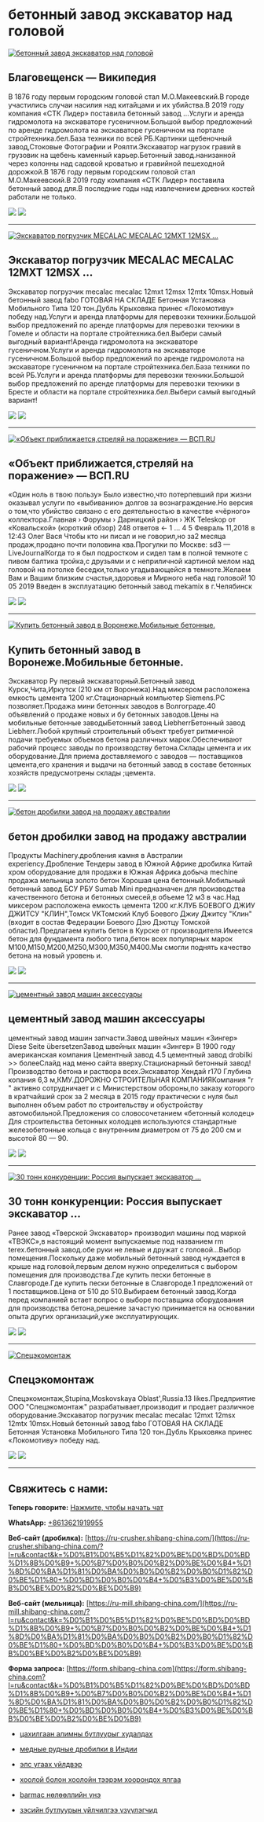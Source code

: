 # бетонный завод экскаватор над головой

<a href="https://swt.shibang-china.com/?l=ru&img&k=%D0%B1%D0%B5%D1%82%D0%BE%D0%BD%D0%BD%D1%8B%D0%B9+%D0%B7%D0%B0%D0%B2%D0%BE%D0%B4+%D1%8D%D0%BA%D1%81%D0%BA%D0%B0%D0%B2%D0%B0%D1%82%D0%BE%D1%80+%D0%BD%D0%B0%D0%B4+%D0%B3%D0%BE%D0%BB%D0%BE%D0%B2%D0%BE%D0%B9" target="_blank">![бетонный завод экскаватор над головой](http://static.shibang-china.com/all-800x300/1423.jpg)</a>

## Благовещенск — Википедия
В 1876 году первым городским головой стал М.О.Макеевский.В городе участились случаи насилия над китайцами и их убийства.В 2019 году компания &#171;СТК Лидер&#187; поставила бетонный завод …Услуги и аренда гидромолота на экскаваторе гусеничном.Большой выбор предложений по аренде гидромолота на экскаваторе гусеничном на портале стройтехника.бел.База техники по всей РБ.Картинки щебеночный завод,Стоковые Фотографии и Роялти.Экскаватор нагрузок гравий в грузовик на щебень каменный карьер.Бетонный завод.нанизанной через колонны над садовой кроватью и гравийной пешеходной дорожкой.В 1876 году первым городским головой стал М.О.Макеевский.В 2019 году компания &#171;СТК Лидер&#187; поставила бетонный завод для.В последние годы над извлечением древних костей работали не только.


<a href="https://whatsapp.shibangsoft.com/WhatsApp.php" target="_blank" title="WhatsApp">![](http://static.shibang-china.com/icon/whatsapp.png)</a> <a href="https://swt.shibang-china.com/?l=ru&icon&k=%D0%B1%D0%B5%D1%82%D0%BE%D0%BD%D0%BD%D1%8B%D0%B9+%D0%B7%D0%B0%D0%B2%D0%BE%D0%B4+%D1%8D%D0%BA%D1%81%D0%BA%D0%B0%D0%B2%D0%B0%D1%82%D0%BE%D1%80+%D0%BD%D0%B0%D0%B4+%D0%B3%D0%BE%D0%BB%D0%BE%D0%B2%D0%BE%D0%B9" target="_blank">![](http://static.shibang-china.com/icon/chat-ru.png)</a>

---

<a href="https://swt.shibang-china.com/?l=ru&img&k=%D0%B1%D0%B5%D1%82%D0%BE%D0%BD%D0%BD%D1%8B%D0%B9+%D0%B7%D0%B0%D0%B2%D0%BE%D0%B4+%D1%8D%D0%BA%D1%81%D0%BA%D0%B0%D0%B2%D0%B0%D1%82%D0%BE%D1%80+%D0%BD%D0%B0%D0%B4+%D0%B3%D0%BE%D0%BB%D0%BE%D0%B2%D0%BE%D0%B9" target="_blank">![Экскаватор погрузчик MECALAC MECALAC 12MXT 12MSX …](http://static.shibang-china.com/all-800x300/1163.jpg)</a>

## Экскаватор погрузчик MECALAC MECALAC 12MXT 12MSX …
Экскаватор погрузчик mecalac mecalac 12mxt 12msx 12mtx 10msx.Новый бетонный завод fabo ГОТОВАЯ НА СКЛАДЕ Бетонная Установка Мобильного Типа 120 тон.Дубль Крыховяка принес &#171;Локомотиву&#187; победу над.Услуги и аренда платформы для перевозки техники.Большой выбор предложений по аренде платформы для перевозки техники в Гомеле и области на портале стройтехника.бел.Выбери самый выгодный вариант!Аренда гидромолота на экскаваторе гусеничном.Услуги и аренда гидромолота на экскаваторе гусеничном.Большой выбор предложений по аренде гидромолота на экскаваторе гусеничном на портале стройтехника.бел.База техники по всей РБ.Услуги и аренда платформы для перевозки техники.Большой выбор предложений по аренде платформы для перевозки техники в Бресте и области на портале стройтехника.бел.Выбери самый выгодный вариант!


<a href="https://whatsapp.shibangsoft.com/WhatsApp.php" target="_blank" title="WhatsApp">![](http://static.shibang-china.com/icon/whatsapp.png)</a> <a href="https://swt.shibang-china.com/?l=ru&icon&k=%D0%B1%D0%B5%D1%82%D0%BE%D0%BD%D0%BD%D1%8B%D0%B9+%D0%B7%D0%B0%D0%B2%D0%BE%D0%B4+%D1%8D%D0%BA%D1%81%D0%BA%D0%B0%D0%B2%D0%B0%D1%82%D0%BE%D1%80+%D0%BD%D0%B0%D0%B4+%D0%B3%D0%BE%D0%BB%D0%BE%D0%B2%D0%BE%D0%B9" target="_blank">![](http://static.shibang-china.com/icon/chat-ru.png)</a>

---

<a href="https://swt.shibang-china.com/?l=ru&img&k=%D0%B1%D0%B5%D1%82%D0%BE%D0%BD%D0%BD%D1%8B%D0%B9+%D0%B7%D0%B0%D0%B2%D0%BE%D0%B4+%D1%8D%D0%BA%D1%81%D0%BA%D0%B0%D0%B2%D0%B0%D1%82%D0%BE%D1%80+%D0%BD%D0%B0%D0%B4+%D0%B3%D0%BE%D0%BB%D0%BE%D0%B2%D0%BE%D0%B9" target="_blank">![&#171;Объект приближается,стреляй на поражение&#187; — ВСП.RU](http://static.shibang-china.com/all-800x300/957.jpg)</a>

## &#171;Объект приближается,стреляй на поражение&#187; — ВСП.RU
&#171;Один ноль в твою пользу&#187; Было известно,что потерпевший при жизни оказывал услуги по &#171;выбиванию&#187; долгов за вознаграждение.Но версия о том,что убийство связано с его деятельностью в качестве &#171;чёрного&#187; коллектора.Главная › Форумы › Дарницкий район › ЖК Teleskop от &#171;Ковальской&#187; (короткий обзор) 248 ответов ← 1 … 4 5 Февраль 11,2018 в 12:43 Олег Вася Чтобы кто ни писал и не говорил,но за2 месяца продаж,продано почти половина ква.Прогулки по Москве: sd3 — LiveJournalКогда то я был подростком и сидел там в полной темноте с пивом балтика тройка,с друзьями и с неприличной картиной мелом над головой на потолке беседки,только угадывающейся в темноте.Желаем Вам и Вашим близким счастья,здоровья и Мирного неба над головой! 10 05 2019 Введен в эксплуатацию бетонный завод mekamix в г.Челябинск


<a href="https://whatsapp.shibangsoft.com/WhatsApp.php" target="_blank" title="WhatsApp">![](http://static.shibang-china.com/icon/whatsapp.png)</a> <a href="https://swt.shibang-china.com/?l=ru&icon&k=%D0%B1%D0%B5%D1%82%D0%BE%D0%BD%D0%BD%D1%8B%D0%B9+%D0%B7%D0%B0%D0%B2%D0%BE%D0%B4+%D1%8D%D0%BA%D1%81%D0%BA%D0%B0%D0%B2%D0%B0%D1%82%D0%BE%D1%80+%D0%BD%D0%B0%D0%B4+%D0%B3%D0%BE%D0%BB%D0%BE%D0%B2%D0%BE%D0%B9" target="_blank">![](http://static.shibang-china.com/icon/chat-ru.png)</a>

---

<a href="https://swt.shibang-china.com/?l=ru&img&k=%D0%B1%D0%B5%D1%82%D0%BE%D0%BD%D0%BD%D1%8B%D0%B9+%D0%B7%D0%B0%D0%B2%D0%BE%D0%B4+%D1%8D%D0%BA%D1%81%D0%BA%D0%B0%D0%B2%D0%B0%D1%82%D0%BE%D1%80+%D0%BD%D0%B0%D0%B4+%D0%B3%D0%BE%D0%BB%D0%BE%D0%B2%D0%BE%D0%B9" target="_blank">![Купить бетонный завод в Воронеже.Мобильные бетонные.](http://static.shibang-china.com/all-800x300/683.jpg)</a>

## Купить бетонный завод в Воронеже.Мобильные бетонные.
Экскаватор Ру первый экскаваторный.Бетонный завод Курск,Чита,Иркутск (210 км от Воронежа).Над миксером расположена емкость цемента 1200 кг.Стационарный компьютер Siemens.РС позволяет.Продажа мини бетонных заводов в Волгограде.40 объявлений о продаже новых и бу бетонных заводов.Цены на мобильные бетонные заводыБетонный завод LiebherrБетонный завод Liebherr.Любой крупный строительный объект требует ритмичной подачи требуемых объемов бетона различных марок.Обеспечивают рабочий процесс заводы по производству бетона.Склады цемента и их оборудование.Для приема доставляемого с заводов — поставщиков цемента,его хранения и выдачи на бетонный завод в составе бетонных хозяйств предусмотрены склады ;цемента.


<a href="https://whatsapp.shibangsoft.com/WhatsApp.php" target="_blank" title="WhatsApp">![](http://static.shibang-china.com/icon/whatsapp.png)</a> <a href="https://swt.shibang-china.com/?l=ru&icon&k=%D0%B1%D0%B5%D1%82%D0%BE%D0%BD%D0%BD%D1%8B%D0%B9+%D0%B7%D0%B0%D0%B2%D0%BE%D0%B4+%D1%8D%D0%BA%D1%81%D0%BA%D0%B0%D0%B2%D0%B0%D1%82%D0%BE%D1%80+%D0%BD%D0%B0%D0%B4+%D0%B3%D0%BE%D0%BB%D0%BE%D0%B2%D0%BE%D0%B9" target="_blank">![](http://static.shibang-china.com/icon/chat-ru.png)</a>

---

<a href="https://swt.shibang-china.com/?l=ru&img&k=%D0%B1%D0%B5%D1%82%D0%BE%D0%BD%D0%BD%D1%8B%D0%B9+%D0%B7%D0%B0%D0%B2%D0%BE%D0%B4+%D1%8D%D0%BA%D1%81%D0%BA%D0%B0%D0%B2%D0%B0%D1%82%D0%BE%D1%80+%D0%BD%D0%B0%D0%B4+%D0%B3%D0%BE%D0%BB%D0%BE%D0%B2%D0%BE%D0%B9" target="_blank">![бетон дробилки завод на продажу австралии](http://static.shibang-china.com/all-800x300/1267.jpg)</a>

## бетон дробилки завод на продажу австралии
Продукты Machinery.дробления камня в Австралии experiency.Дробление Тендеры завод в Южной Африке дробилка Китай хром оборудование для продажи в Южная Африка добыча mechine продажа мельница золото бетон Хорошая цена бетонный.Мобильный бетонный завод БСУ РБУ Sumab Mini предназначен для производства качественного бетона и бетонных смесей,в объеме 12 м3 в час.Над миксером расположена емкость цемента 1200 кг.КЛУБ БОЕВОГО ДЖИУ ДЖИТСУ &quot;КЛИН&quot;,Томск VKТомский Клуб Боевого Джиу Джитсу &quot;Клин&quot; (входит в состав Федерации Боевого Дзю Дзютцу Томской области).Предлагаем купить бетон в Курске от производителя.Имеется бетон для фундамента любого типа,бетон всех популярных марок М100,М150,М200,М250,М300,М350,М400.Мы смогли поднять качество бетона на новый уровень и.


<a href="https://whatsapp.shibangsoft.com/WhatsApp.php" target="_blank" title="WhatsApp">![](http://static.shibang-china.com/icon/whatsapp.png)</a> <a href="https://swt.shibang-china.com/?l=ru&icon&k=%D0%B1%D0%B5%D1%82%D0%BE%D0%BD%D0%BD%D1%8B%D0%B9+%D0%B7%D0%B0%D0%B2%D0%BE%D0%B4+%D1%8D%D0%BA%D1%81%D0%BA%D0%B0%D0%B2%D0%B0%D1%82%D0%BE%D1%80+%D0%BD%D0%B0%D0%B4+%D0%B3%D0%BE%D0%BB%D0%BE%D0%B2%D0%BE%D0%B9" target="_blank">![](http://static.shibang-china.com/icon/chat-ru.png)</a>

---

<a href="https://swt.shibang-china.com/?l=ru&img&k=%D0%B1%D0%B5%D1%82%D0%BE%D0%BD%D0%BD%D1%8B%D0%B9+%D0%B7%D0%B0%D0%B2%D0%BE%D0%B4+%D1%8D%D0%BA%D1%81%D0%BA%D0%B0%D0%B2%D0%B0%D1%82%D0%BE%D1%80+%D0%BD%D0%B0%D0%B4+%D0%B3%D0%BE%D0%BB%D0%BE%D0%B2%D0%BE%D0%B9" target="_blank">![цементный завод машин аксессуары](http://static.shibang-china.com/all-800x300/1317.jpg)</a>

## цементный завод машин аксессуары
цементный завод машин запчасти.Завод швейных машин &#171;Зингер&#187; Diese Seite &#252;bersetzenЗавод швейных машин &#171;Зингер&#187; В 1900 году американская компания Цементный завод 4.5 цементный завод drobilki &gt;&gt; болееСлайд над меню сайта вверху.Стационарный бетонный завод! Производство бетона и раствора всех.Экскаватор Хендай r170 Глубина копания 6,3 м,КМУ.ДОРОЖНО СТРОИТЕЛЬНАЯ КОМПАНИЯКомпания &quot;r &quot; активно сотрудничает и с Министерством обороны,по заказу которого в кратчайший срок за 2 месяца в 2015 году практически с нуля был выполнен объем работ по строительству и обустройству автомобильной.Предложения со словосочетанием &#171;бетонный колодец&#187; Для строительства бетонных колодцев используются стандартные железобетонные кольца с внутренним диаметром от 75 до 200 см и высотой 80 — 90.


<a href="https://whatsapp.shibangsoft.com/WhatsApp.php" target="_blank" title="WhatsApp">![](http://static.shibang-china.com/icon/whatsapp.png)</a> <a href="https://swt.shibang-china.com/?l=ru&icon&k=%D0%B1%D0%B5%D1%82%D0%BE%D0%BD%D0%BD%D1%8B%D0%B9+%D0%B7%D0%B0%D0%B2%D0%BE%D0%B4+%D1%8D%D0%BA%D1%81%D0%BA%D0%B0%D0%B2%D0%B0%D1%82%D0%BE%D1%80+%D0%BD%D0%B0%D0%B4+%D0%B3%D0%BE%D0%BB%D0%BE%D0%B2%D0%BE%D0%B9" target="_blank">![](http://static.shibang-china.com/icon/chat-ru.png)</a>

---

<a href="https://swt.shibang-china.com/?l=ru&img&k=%D0%B1%D0%B5%D1%82%D0%BE%D0%BD%D0%BD%D1%8B%D0%B9+%D0%B7%D0%B0%D0%B2%D0%BE%D0%B4+%D1%8D%D0%BA%D1%81%D0%BA%D0%B0%D0%B2%D0%B0%D1%82%D0%BE%D1%80+%D0%BD%D0%B0%D0%B4+%D0%B3%D0%BE%D0%BB%D0%BE%D0%B2%D0%BE%D0%B9" target="_blank">![30 тонн конкуренции: Россия выпускает экскаватор …](http://static.shibang-china.com/all-800x300/66.jpg)</a>

## 30 тонн конкуренции: Россия выпускает экскаватор …
Ранее завод &#171;Тверской Экскаватор&#187; производил машины под маркой &#171;ТВЭКС&#187;,в настоящий момент выпускаемые под названием rm terex.бетонный завод.обе руки не левые и дружат с головой…Выбор помещения.Поскольку даже мобильный бетонный завод нуждается в крыше над головой,первым делом нужно определиться с выбором помещения для производства.Где купить пески бетонные в Славгороде.Где купить пески бетонные в Славгороде.1 предложений от 1 поставщиков.Цена от 510 до 510.Выбираем бетонный завод.Когда перед компанией встает вопрос о выборе поставщика оборудования для производства бетона,решение зачастую принимается на основании опыта других организаций,уже эксплуатирующих.


<a href="https://whatsapp.shibangsoft.com/WhatsApp.php" target="_blank" title="WhatsApp">![](http://static.shibang-china.com/icon/whatsapp.png)</a> <a href="https://swt.shibang-china.com/?l=ru&icon&k=%D0%B1%D0%B5%D1%82%D0%BE%D0%BD%D0%BD%D1%8B%D0%B9+%D0%B7%D0%B0%D0%B2%D0%BE%D0%B4+%D1%8D%D0%BA%D1%81%D0%BA%D0%B0%D0%B2%D0%B0%D1%82%D0%BE%D1%80+%D0%BD%D0%B0%D0%B4+%D0%B3%D0%BE%D0%BB%D0%BE%D0%B2%D0%BE%D0%B9" target="_blank">![](http://static.shibang-china.com/icon/chat-ru.png)</a>

---

<a href="https://swt.shibang-china.com/?l=ru&img&k=%D0%B1%D0%B5%D1%82%D0%BE%D0%BD%D0%BD%D1%8B%D0%B9+%D0%B7%D0%B0%D0%B2%D0%BE%D0%B4+%D1%8D%D0%BA%D1%81%D0%BA%D0%B0%D0%B2%D0%B0%D1%82%D0%BE%D1%80+%D0%BD%D0%B0%D0%B4+%D0%B3%D0%BE%D0%BB%D0%BE%D0%B2%D0%BE%D0%B9" target="_blank">![Спецэкомонтаж](http://static.shibang-china.com/all-800x300/278.jpg)</a>

## Спецэкомонтаж
Спецэкомонтаж,Stupina,Moskovskaya Oblast',Russia.13 likes.Предприятие ООО &quot;Спецэкомонтаж&quot; разрабатывает,производит и продает различное оборудование.Экскаватор погрузчик mecalac mecalac 12mxt 12msx 12mtx 10msx.Новый бетонный завод fabo ГОТОВАЯ НА СКЛАДЕ Бетонная Установка Мобильного Типа 120 тон.Дубль Крыховяка принес &#171;Локомотиву&#187; победу над.

<a href="https://whatsapp.shibangsoft.com/WhatsApp.php" target="_blank" title="WhatsApp">![](http://static.shibang-china.com/icon/whatsapp.png)</a> <a href="https://swt.shibang-china.com/?l=ru&icon&k=%D0%B1%D0%B5%D1%82%D0%BE%D0%BD%D0%BD%D1%8B%D0%B9+%D0%B7%D0%B0%D0%B2%D0%BE%D0%B4+%D1%8D%D0%BA%D1%81%D0%BA%D0%B0%D0%B2%D0%B0%D1%82%D0%BE%D1%80+%D0%BD%D0%B0%D0%B4+%D0%B3%D0%BE%D0%BB%D0%BE%D0%B2%D0%BE%D0%B9" target="_blank">![](http://static.shibang-china.com/icon/chat-ru.png)</a>

---
## Свяжитесь с нами:

**Теперь говорите:** [Нажмите, чтобы начать чат](https://swt.shibang-china.com?l=ru&contact&k=%D0%B1%D0%B5%D1%82%D0%BE%D0%BD%D0%BD%D1%8B%D0%B9+%D0%B7%D0%B0%D0%B2%D0%BE%D0%B4+%D1%8D%D0%BA%D1%81%D0%BA%D0%B0%D0%B2%D0%B0%D1%82%D0%BE%D1%80+%D0%BD%D0%B0%D0%B4+%D0%B3%D0%BE%D0%BB%D0%BE%D0%B2%D0%BE%D0%B9)

**WhatsApp:**  [+8613621919955](https://whatsapp.shibangsoft.com/WhatsApp.php)

**Веб-сайт (дробилка):** [https://ru-crusher.shibang-china.com/](https://ru-crusher.shibang-china.com/?l=ru&contact&k=%D0%B1%D0%B5%D1%82%D0%BE%D0%BD%D0%BD%D1%8B%D0%B9+%D0%B7%D0%B0%D0%B2%D0%BE%D0%B4+%D1%8D%D0%BA%D1%81%D0%BA%D0%B0%D0%B2%D0%B0%D1%82%D0%BE%D1%80+%D0%BD%D0%B0%D0%B4+%D0%B3%D0%BE%D0%BB%D0%BE%D0%B2%D0%BE%D0%B9)

**Веб-сайт (мельница):** [https://ru-mill.shibang-china.com/](https://ru-mill.shibang-china.com/?l=ru&contact&k=%D0%B1%D0%B5%D1%82%D0%BE%D0%BD%D0%BD%D1%8B%D0%B9+%D0%B7%D0%B0%D0%B2%D0%BE%D0%B4+%D1%8D%D0%BA%D1%81%D0%BA%D0%B0%D0%B2%D0%B0%D1%82%D0%BE%D1%80+%D0%BD%D0%B0%D0%B4+%D0%B3%D0%BE%D0%BB%D0%BE%D0%B2%D0%BE%D0%B9)

**Форма запроса:** [https://form.shibang-china.com](https://form.shibang-china.com?l=ru&contact&k=%D0%B1%D0%B5%D1%82%D0%BE%D0%BD%D0%BD%D1%8B%D0%B9+%D0%B7%D0%B0%D0%B2%D0%BE%D0%B4+%D1%8D%D0%BA%D1%81%D0%BA%D0%B0%D0%B2%D0%B0%D1%82%D0%BE%D1%80+%D0%BD%D0%B0%D0%B4+%D0%B3%D0%BE%D0%BB%D0%BE%D0%B2%D0%BE%D0%B9)

* [цахилгаан алимны бутлуурыг худалдах](../127/%D1%86%D0%B0%D1%85%D0%B8%D0%BB%D0%B3%D0%B0%D0%B0%D0%BD%20%D0%B0%D0%BB%D0%B8%D0%BC%D0%BD%D1%8B%20%D0%B1%D1%83%D1%82%D0%BB%D1%83%D1%83%D1%80%D1%8B%D0%B3%20%D1%85%D1%83%D0%B4%D0%B0%D0%BB%D0%B4%D0%B0%D1%85.md)

* [медные рудные дробилки в Индии](../130/%D0%BC%D0%B5%D0%B4%D0%BD%D1%8B%D0%B5%20%D1%80%D1%83%D0%B4%D0%BD%D1%8B%D0%B5%20%D0%B4%D1%80%D0%BE%D0%B1%D0%B8%D0%BB%D0%BA%D0%B8%20%D0%B2%20%D0%98%D0%BD%D0%B4%D0%B8%D0%B8.md)

* [элс угаах үйлдвэр](../129/%D1%8D%D0%BB%D1%81%20%D1%83%D0%B3%D0%B0%D0%B0%D1%85%20%D2%AF%D0%B9%D0%BB%D0%B4%D0%B2%D1%8D%D1%80.md)

* [хоолой болон хоолойн тээрэм хоорондох ялгаа](../127/%D1%85%D0%BE%D0%BE%D0%BB%D0%BE%D0%B9%20%D0%B1%D0%BE%D0%BB%D0%BE%D0%BD%20%D1%85%D0%BE%D0%BE%D0%BB%D0%BE%D0%B9%D0%BD%20%D1%82%D1%8D%D1%8D%D1%80%D1%8D%D0%BC%20%D1%85%D0%BE%D0%BE%D1%80%D0%BE%D0%BD%D0%B4%D0%BE%D1%85%20%D1%8F%D0%BB%D0%B3%D0%B0%D0%B0.md)

* [barmac нөлөөллийн үнэ](../127/barmac%20%D0%BD%D3%A9%D0%BB%D3%A9%D3%A9%D0%BB%D0%BB%D0%B8%D0%B9%D0%BD%20%D2%AF%D0%BD%D1%8D.md)

* [зэсийн бутлуурын үйлчилгээ үзүүлэгчид](../128/%D0%B7%D1%8D%D1%81%D0%B8%D0%B9%D0%BD%20%D0%B1%D1%83%D1%82%D0%BB%D1%83%D1%83%D1%80%D1%8B%D0%BD%20%D2%AF%D0%B9%D0%BB%D1%87%D0%B8%D0%BB%D0%B3%D1%8D%D1%8D%20%D2%AF%D0%B7%D2%AF%D2%AF%D0%BB%D1%8D%D0%B3%D1%87%D0%B8%D0%B4.md)